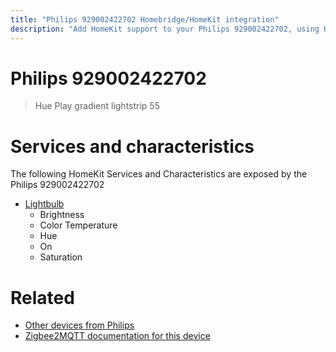 ```yaml
---
title: "Philips 929002422702 Homebridge/HomeKit integration"
description: "Add HomeKit support to your Philips 929002422702, using Homebridge, Zigbee2MQTT and homebridge-z2m."
---
```

<!---
This file has been GENERATED using src/docgen/docgen.ts
DO NOT EDIT THIS FILE MANUALLY!
-->
# Philips 929002422702
> Hue Play gradient lightstrip 55


# Services and characteristics
The following HomeKit Services and Characteristics are exposed by
the Philips 929002422702

* [Lightbulb](../../light.md)
  * Brightness
  * Color Temperature
  * Hue
  * On
  * Saturation


# Related
* [Other devices from Philips](../index.md#philips)
* [Zigbee2MQTT documentation for this device](https://www.zigbee2mqtt.io/devices/929002422702.html)